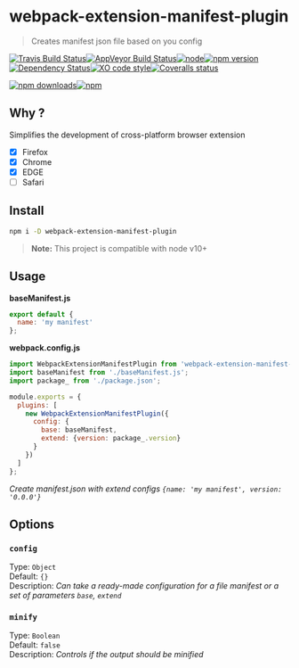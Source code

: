 # webpack-extension-manifest-plugin

> Creates manifest json file based on you config 

[![Travis Build Status](https://img.shields.io/travis/Scrum/webpack-extension-manifest-plugin.svg?style=flat-square&label=unix)](https://travis-ci.org/Scrum/webpack-extension-manifest-plugin)[![AppVeyor Build Status](https://img.shields.io/appveyor/ci/GitScrum/webpack-extension-manifest-plugin.svg?style=flat-square&label=windows)](https://ci.appveyor.com/project/GitScrum/webpack-extension-manifest-plugin)[![node](https://img.shields.io/node/v/webpack-extension-manifest-plugin.svg?style=flat-square)]()[![npm version](https://img.shields.io/npm/v/webpack-extension-manifest-plugin.svg?style=flat-square)](https://www.npmjs.com/package/webpack-extension-manifest-plugin)[![Dependency Status](https://david-dm.org/Scrum/webpack-extension-manifest-plugin.svg?style=flat-square)](https://david-dm.org/Scrum/webpack-extension-manifest-plugin)[![XO code style](https://img.shields.io/badge/code_style-XO-5ed9c7.svg?style=flat-square)](https://github.com/sindresorhus/xo)[![Coveralls status](https://img.shields.io/coveralls/Scrum/webpack-extension-manifest-plugin.svg?style=flat-square)](https://coveralls.io/r/Scrum/webpack-extension-manifest-plugin)

[![npm downloads](https://img.shields.io/npm/dm/webpack-extension-manifest-plugin.svg?style=flat-square)](https://www.npmjs.com/package/webpack-extension-manifest-plugin)[![npm](https://img.shields.io/npm/dt/webpack-extension-manifest-plugin.svg?style=flat-square)](https://www.npmjs.com/package/webpack-extension-manifest-plugin)

## Why ?
Simplifies the development of cross-platform browser extension
- [x] Firefox
- [x] Chrome
- [x] EDGE
- [ ] Safari

## Install

```bash
npm i -D webpack-extension-manifest-plugin
```

> **Note:** This project is compatible with node v10+

## Usage

**baseManifest.js**
```js
export default {
  name: 'my manifest'
};
```

**webpack.config.js**
```js
import WebpackExtensionManifestPlugin from 'webpack-extension-manifest-plugin';
import baseManifest from './baseManifest.js';
import package_ from './package.json';

module.exports = {
  plugins: [
    new WebpackExtensionManifestPlugin({
      config: {
        base: baseManifest,
        extend: {version: package_.version}
      }
    })
  ]
};

```
*Create manifest.json with extend configs `{name: 'my manifest', version: '0.0.0'}`*

## Options

### `config`
Type: `Object`  
Default: `{}`  
Description: *Can take a ready-made configuration for a file manifest or a set of parameters `base`, `extend`*  

### `minify`
Type: `Boolean`  
Default: `false`  
Description: *Controls if the output should be minified*  
